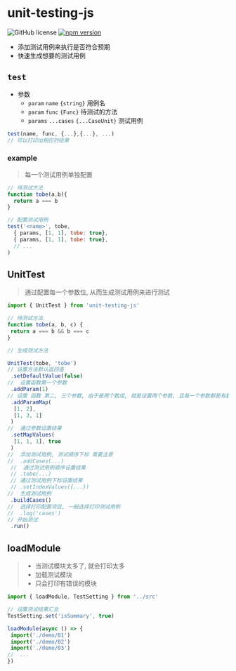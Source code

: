 # unit-testing-js

![GitHub license](https://img.shields.io/badge/license-MIT-blue.svg) [![npm version](https://img.shields.io/npm/v/unit-testing-js.svg?style=flat)](https://www.npmjs.com/package/unit-testing-js)

- 添加测试用例来执行是否符合预期
- 快速生成想要的测试用例

## `test`

- 参数
  - `param` `name` `{string}` 用例名
  - `param` `func` `{Func}` 待测试的方法
  - `params` `...cases` `{...CaseUnit}` 测试用例

```ts
test(name, func, {...},{...}, ...)
// 可以打印出相应的结果
```

### example

> 每一个测试用例单独配置

```js
// 待测试方法
function tobe(a,b){
  return a === b
}

// 配置测试用例
test('<name>', tobe, 
  { params, [1, 1], tobe: true},
  { params, [1, 1], tobe: true},
  // ...
)
```

## UnitTest

> 通过配置每一个参数位, 从而生成测试用例来进行测试

```js
import { UnitTest } from 'unit-testing-js'

// 待测试方法
function tobe(a, b, c) {
 return a === b && b === c
}

// 生成测试方法

UnitTest(tobe, 'tobe')
// 设置方法默认返回值
 .setDefaultValue(false)
//  设置函数第一个参数
 .addParam(1)
// 设置 函数 第二, 三个参数, 由于是两个数组, 就是设置两个参数, 且每一个参数都是有数组级的可能性
 .addParamMap(
  [1, 2],
  [1, 3, 1]
 )
//  通过参数设置结果
 .setMapValues(
  [1, 1, 1], true
 )
//  添加测试用例, 测试顺序下标 需要注意
//  .addCases(...)
 //  通过测试用例顺序设置结果
 // .tobe(...)
 // 通过测试用例下标设置结果
 // .setIndexValues({...})
//  生成测试用例
 .buildCases()
//  选择打印配置项目, 一般选择打印测试用例
//  .log('cases')
// 开始测试
 .run()
```

## loadModule

> - 当测试模块太多了, 就会打印太多
> - 加载测试模块
> - 只会打印有错误的模块

```js
import { loadModule, TestSetting } from '../src'

// 设置测试结果汇总
TestSetting.set('isSummary', true)

loadModule(async () => {
 import('./demo/01')
 import('./demo/02')
 import('./demo/03')
//  ...
})
```
